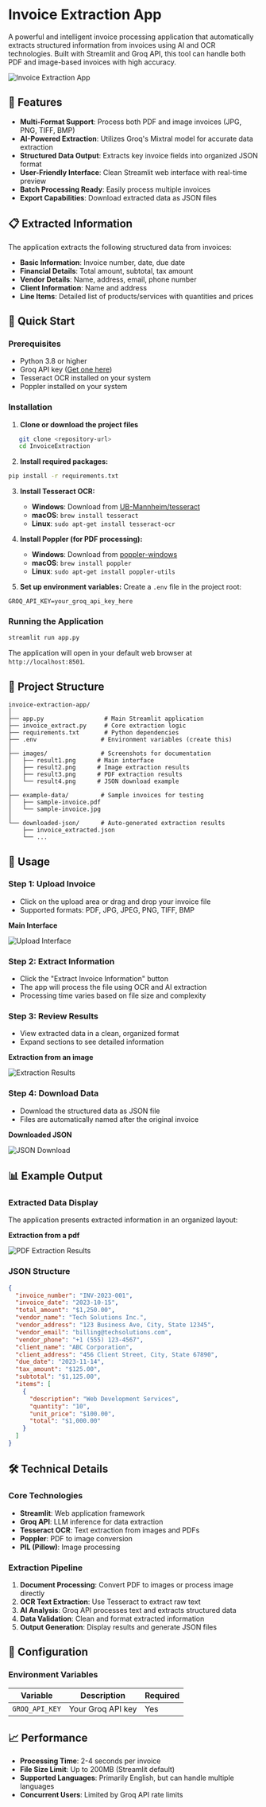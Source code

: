 # Invoice Extraction App

A powerful and intelligent invoice processing application that automatically extracts structured information from invoices using AI and OCR technologies. Built with Streamlit and Groq API, this tool can handle both PDF and image-based invoices with high accuracy.

![Invoice Extraction App](images/result1.png)

## 🌟 Features

- **Multi-Format Support**: Process both PDF and image invoices (JPG, PNG, TIFF, BMP)
- **AI-Powered Extraction**: Utilizes Groq's Mixtral model for accurate data extraction
- **Structured Data Output**: Extracts key invoice fields into organized JSON format
- **User-Friendly Interface**: Clean Streamlit web interface with real-time preview
- **Batch Processing Ready**: Easily process multiple invoices
- **Export Capabilities**: Download extracted data as JSON files

## 📋 Extracted Information

The application extracts the following structured data from invoices:

- **Basic Information**: Invoice number, date, due date
- **Financial Details**: Total amount, subtotal, tax amount
- **Vendor Details**: Name, address, email, phone number
- **Client Information**: Name and address
- **Line Items**: Detailed list of products/services with quantities and prices

## 🚀 Quick Start

### Prerequisites

- Python 3.8 or higher
- Groq API key ([Get one here](https://console.groq.com))
- Tesseract OCR installed on your system
- Poppler installed on your system

### Installation

1. **Clone or download the project files**
```bash
   git clone <repository-url>
   cd InvoiceExtraction
   ```

2. **Install required packages:**
```bash
pip install -r requirements.txt
```

3. **Install Tesseract OCR:**
   - **Windows**: Download from [UB-Mannheim/tesseract](https://github.com/UB-Mannheim/tesseract/wiki)
   - **macOS**: `brew install tesseract`
   - **Linux**: `sudo apt-get install tesseract-ocr`

4. **Install Poppler (for PDF processing):**
   - **Windows**: Download from [poppler-windows](https://github.com/oschwartz10612/poppler-windows/releases/)
   - **macOS**: `brew install poppler`
   - **Linux**: `sudo apt-get install poppler-utils`

5. **Set up environment variables:**
   Create a `.env` file in the project root:
```env
GROQ_API_KEY=your_groq_api_key_here
```

### Running the Application

```bash
streamlit run app.py
```

The application will open in your default web browser at `http://localhost:8501`.

## 📁 Project Structure

```
invoice-extraction-app/
│
├── app.py                 # Main Streamlit application
├── invoice_extract.py     # Core extraction logic
├── requirements.txt       # Python dependencies
├── .env                  # Environment variables (create this)
│
├── images/               # Screenshots for documentation
│   ├── result1.png      # Main interface
│   ├── result2.png      # Image extraction results
│   ├── result3.png      # PDF extraction results
│   └── result4.png      # JSON download example
│
├── example-data/         # Sample invoices for testing
│   ├── sample-invoice.pdf
│   └── sample-invoice.jpg
│
└── downloaded-json/      # Auto-generated extraction results
    ├── invoice_extracted.json
    └── ...
```

## 🎯 Usage

### Step 1: Upload Invoice
- Click on the upload area or drag and drop your invoice file
- Supported formats: PDF, JPG, JPEG, PNG, TIFF, BMP

**Main Interface**

![Upload Interface](images/result1.png)

### Step 2: Extract Information
- Click the "Extract Invoice Information" button
- The app will process the file using OCR and AI extraction
- Processing time varies based on file size and complexity

### Step 3: Review Results
- View extracted data in a clean, organized format
- Expand sections to see detailed information

**Extraction from an image**

![Extraction Results](images/result2.png)

### Step 4: Download Data
- Download the structured data as JSON file
- Files are automatically named after the original invoice

**Downloaded JSON**

![JSON Download](images/result4.png)

## 📊 Example Output

### Extracted Data Display
The application presents extracted information in an organized layout:

**Extraction from a pdf**

![PDF Extraction Results](images/result3.png)

### JSON Structure
```json
{
  "invoice_number": "INV-2023-001",
  "invoice_date": "2023-10-15",
  "total_amount": "$1,250.00",
  "vendor_name": "Tech Solutions Inc.",
  "vendor_address": "123 Business Ave, City, State 12345",
  "vendor_email": "billing@techsolutions.com",
  "vendor_phone": "+1 (555) 123-4567",
  "client_name": "ABC Corporation",
  "client_address": "456 Client Street, City, State 67890",
  "due_date": "2023-11-14",
  "tax_amount": "$125.00",
  "subtotal": "$1,125.00",
  "items": [
    {
      "description": "Web Development Services",
      "quantity": "10",
      "unit_price": "$100.00",
      "total": "$1,000.00"
    }
  ]
}
```

## 🛠️ Technical Details

### Core Technologies

- **Streamlit**: Web application framework
- **Groq API**: LLM inference for data extraction
- **Tesseract OCR**: Text extraction from images and PDFs
- **Poppler**: PDF to image conversion
- **PIL (Pillow)**: Image processing

### Extraction Pipeline

1. **Document Processing**: Convert PDF to images or process image directly
2. **OCR Text Extraction**: Use Tesseract to extract raw text
3. **AI Analysis**: Groq API processes text and extracts structured data
4. **Data Validation**: Clean and format extracted information
5. **Output Generation**: Display results and generate JSON files

## 🔧 Configuration

### Environment Variables

| Variable | Description | Required |
|----------|-------------|----------|
| `GROQ_API_KEY` | Your Groq API key | Yes |


## 📈 Performance

- **Processing Time**: 2-4 seconds per invoice
- **File Size Limit**: Up to 200MB (Streamlit default)
- **Supported Languages**: Primarily English, but can handle multiple languages
- **Concurrent Users**: Limited by Groq API rate limits